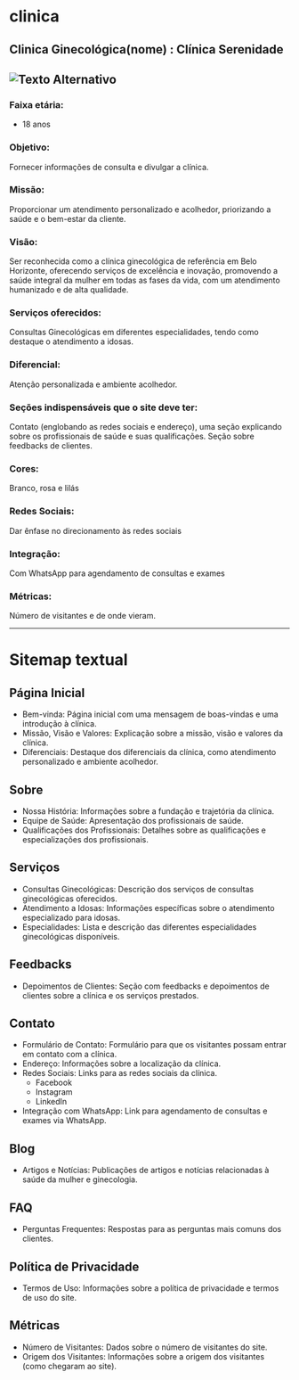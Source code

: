 # clinica
## Clinica Ginecológica(nome) : Clínica Serenidade

![Texto Alternativo](URL_da_Imagem)
---
### Faixa etária: 
+ 18 anos
### Objetivo: 
Fornecer informações de consulta e divulgar a clínica.
### Missão: 
Proporcionar um atendimento personalizado e acolhedor, priorizando a saúde e o bem-estar da cliente.
### Visão: 
Ser reconhecida como a clínica ginecológica de referência em Belo Horizonte, oferecendo serviços de excelência e inovação, promovendo a saúde integral da mulher em todas as fases da vida, com um atendimento humanizado e de alta qualidade.
### Serviços oferecidos: 
Consultas Ginecológicas em diferentes especialidades, tendo como destaque o atendimento a idosas.
### Diferencial: 
Atenção personalizada e ambiente acolhedor.
### Seções indispensáveis que o site deve ter: 
Contato (englobando as redes sociais e endereço), uma seção explicando sobre os profissionais de saúde e suas qualificações. Seção sobre feedbacks de clientes. 
### Cores: 
Branco, rosa e lilás 
### Redes Sociais: 
Dar ênfase no direcionamento às redes sociais
### Integração: 
Com WhatsApp para agendamento de consultas e exames
### Métricas: 
Número de visitantes e de onde vieram.

-------------------------------

# Sitemap textual


## Página Inicial
  - Bem-vinda: Página inicial com uma mensagem de boas-vindas e uma introdução à clínica.
  - Missão, Visão e Valores: Explicação sobre a missão, visão e valores da clínica.
  - Diferenciais: Destaque dos diferenciais da clínica, como atendimento personalizado e ambiente acolhedor.

## Sobre 
  - Nossa História: Informações sobre a fundação e trajetória da clínica.
  - Equipe de Saúde: Apresentação dos profissionais de saúde.
  - Qualificações dos Profissionais: Detalhes sobre as qualificações e especializações dos profissionais.

## Serviços
  - Consultas Ginecológicas: Descrição dos serviços de consultas ginecológicas oferecidos.
  - Atendimento a Idosas: Informações específicas sobre o atendimento especializado para idosas.
  - Especialidades: Lista e descrição das diferentes especialidades ginecológicas disponíveis.

## Feedbacks
  - Depoimentos de Clientes: Seção com feedbacks e depoimentos de clientes sobre a clínica e os serviços prestados.

## Contato
  - Formulário de Contato: Formulário para que os visitantes possam entrar em contato com a clínica.
  - Endereço: Informações sobre a localização da clínica.
  - Redes Sociais: Links para as redes sociais da clínica.
    - Facebook
    - Instagram
    - LinkedIn
  - Integração com WhatsApp: Link para agendamento de consultas e exames via WhatsApp.

## Blog
  - Artigos e Notícias: Publicações de artigos e notícias relacionadas à saúde da mulher e ginecologia.

## FAQ
  - Perguntas Frequentes: Respostas para as perguntas mais comuns dos clientes.

## Política de Privacidade
  - Termos de Uso: Informações sobre a política de privacidade e termos de uso do site.

## Métricas
  - Número de Visitantes: Dados sobre o número de visitantes do site.
  - Origem dos Visitantes: Informações sobre a origem dos visitantes (como chegaram ao site).



